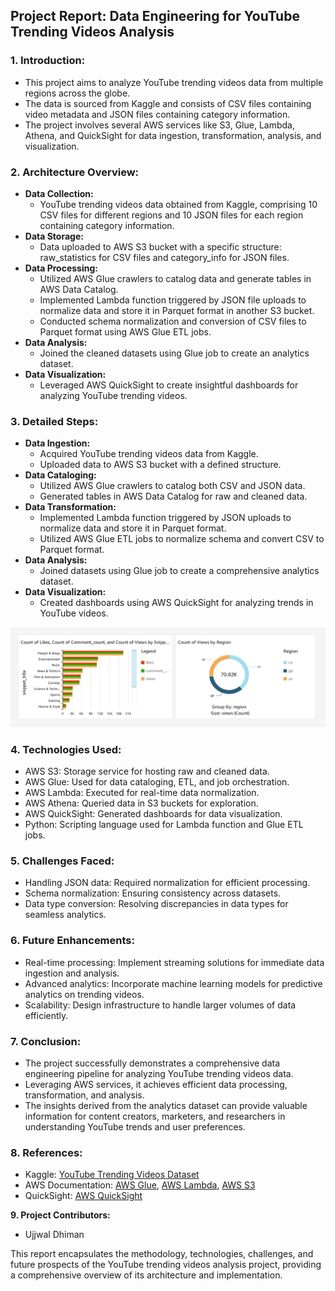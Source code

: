 ## **Project Report: Data Engineering for YouTube Trending Videos Analysis**

### **1. Introduction:**
   - This project aims to analyze YouTube trending videos data from multiple regions across the globe.
   - The data is sourced from Kaggle and consists of CSV files containing video metadata and JSON files containing category information.
   - The project involves several AWS services like S3, Glue, Lambda, Athena, and QuickSight for data ingestion, transformation, analysis, and visualization.

### **2. Architecture Overview:**
   - **Data Collection:** 
     - YouTube trending videos data obtained from Kaggle, comprising 10 CSV files for different regions and 10 JSON files for each region containing category information.
   - **Data Storage:**
     - Data uploaded to AWS S3 bucket with a specific structure: raw_statistics for CSV files and category_info for JSON files.
   - **Data Processing:**
     - Utilized AWS Glue crawlers to catalog data and generate tables in AWS Data Catalog.
     - Implemented Lambda function triggered by JSON file uploads to normalize data and store it in Parquet format in another S3 bucket.
     - Conducted schema normalization and conversion of CSV files to Parquet format using AWS Glue ETL jobs.
   - **Data Analysis:**
     - Joined the cleaned datasets using Glue job to create an analytics dataset.
   - **Data Visualization:**
     - Leveraged AWS QuickSight to create insightful dashboards for analyzing YouTube trending videos.

### **3. Detailed Steps:**
   - **Data Ingestion:**
     - Acquired YouTube trending videos data from Kaggle.
     - Uploaded data to AWS S3 bucket with a defined structure.
   - **Data Cataloging:**
     - Utilized AWS Glue crawlers to catalog both CSV and JSON data.
     - Generated tables in AWS Data Catalog for raw and cleaned data.
   - **Data Transformation:**
     - Implemented Lambda function triggered by JSON uploads to normalize data and store it in Parquet format.
     - Utilized AWS Glue ETL jobs to normalize schema and convert CSV to Parquet format.
   - **Data Analysis:**
     - Joined datasets using Glue job to create a comprehensive analytics dataset.
   - **Data Visualization:**
     - Created dashboards using AWS QuickSight for analyzing trends in YouTube videos.

![Image Description](https://github.com/ujjwal-dhiman-ai/youtube-trending-videos-analysis/blob/main/Dashboard1.jpg)


### **4. Technologies Used:**
   - AWS S3: Storage service for hosting raw and cleaned data.
   - AWS Glue: Used for data cataloging, ETL, and job orchestration.
   - AWS Lambda: Executed for real-time data normalization.
   - AWS Athena: Queried data in S3 buckets for exploration.
   - AWS QuickSight: Generated dashboards for data visualization.
   - Python: Scripting language used for Lambda function and Glue ETL jobs.

### **5. Challenges Faced:**
   - Handling JSON data: Required normalization for efficient processing.
   - Schema normalization: Ensuring consistency across datasets.
   - Data type conversion: Resolving discrepancies in data types for seamless analytics.

### **6. Future Enhancements:**
   - Real-time processing: Implement streaming solutions for immediate data ingestion and analysis.
   - Advanced analytics: Incorporate machine learning models for predictive analytics on trending videos.
   - Scalability: Design infrastructure to handle larger volumes of data efficiently.

### **7. Conclusion:**
   - The project successfully demonstrates a comprehensive data engineering pipeline for analyzing YouTube trending videos data.
   - Leveraging AWS services, it achieves efficient data processing, transformation, and analysis.
   - The insights derived from the analytics dataset can provide valuable information for content creators, marketers, and researchers in understanding YouTube trends and user preferences.

### **8. References:**
   - Kaggle: [YouTube Trending Videos Dataset](https://www.kaggle.com/datasets/datasnaek/youtube-new/data)
   - AWS Documentation: [AWS Glue](https://docs.aws.amazon.com/glue/index.html), [AWS Lambda](https://docs.aws.amazon.com/lambda/index.html), [AWS S3](https://docs.aws.amazon.com/AmazonS3/latest/userguide/what-is-s3.html)
   - QuickSight: [AWS QuickSight](https://aws.amazon.com/quicksight/)

**9. Project Contributors:**
   - Ujjwal Dhiman

This report encapsulates the methodology, technologies, challenges, and future prospects of the YouTube trending videos analysis project, providing a comprehensive overview of its architecture and implementation.

